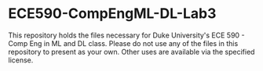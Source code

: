 # ECE590-CompEngML-DL-Lab3
This repository holds the files necessary for Duke University's ECE 590 - Comp Eng in ML and DL class. Please do not use any of the files in this repository to present as your own. Other uses are available via the specified license.
